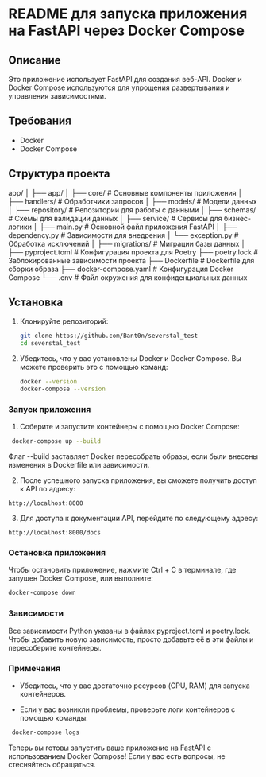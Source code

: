 
# README для запуска приложения на FastAPI через Docker Compose

## Описание

Это приложение использует FastAPI для создания веб-API. Docker и Docker Compose используются для упрощения развертывания и управления зависимостями.

## Требования

- Docker
- Docker Compose

## Структура проекта

app/
│
├── app/
│   ├── core/            # Основные компоненты приложения
│   ├── handlers/        # Обработчики запросов
│   ├── models/          # Модели данных
│   ├── repository/      # Репозитории для работы с данными
│   ├── schemas/         # Схемы для валидации данных
│   ├── service/         # Сервисы для бизнес-логики
│   ├── main.py          # Основной файл приложения FastAPI
│   ├── dependency.py    # Зависимости для внедрения
│   └── exception.py     # Обработка исключений
│
├── migrations/          # Миграции базы данных
│
├── pyproject.toml       # Конфигурация проекта для Poetry
├── poetry.lock          # Заблокированные зависимости проекта
├── Dockerfile           # Dockerfile для сборки образа
├── docker-compose.yaml   # Конфигурация Docker Compose
└── .env                 # Файл окружения для конфиденциальных данных

## Установка

1. Клонируйте репозиторий:

   ```bash
   git clone https://github.com/Bant0n/severstal_test
   cd severstal_test
   ```

2. Убедитесь, что у вас установлены Docker и Docker Compose. Вы можете проверить это с помощью команд:

    ```bash
    docker --version
    docker-compose --version
    ```

### Запуск приложения

1. Соберите и запустите контейнеры с помощью Docker Compose:

```bash
 docker-compose up --build
```

Флаг --build заставляет Docker пересобрать образы, если  были внесены изменения в Dockerfile или зависимости.

2. После успешного запуска приложения, вы сможете получить доступ к API по адресу:

```
http://localhost:8000
```

3. Для доступа к документации API, перейдите по следующему адресу:

```
http://localhost:8000/docs
```

### Остановка приложения

Чтобы остановить приложение, нажмите Ctrl + C в терминале, где запущен Docker Compose, или выполните:

```bash
docker-compose down
```

### Зависимости

Все зависимости Python указаны в файлах pyproject.toml и poetry.lock. Чтобы добавить новую зависимость, просто добавьте её в эти файлы и пересоберите контейнеры.

### Примечания

* Убедитесь, что у вас достаточно ресурсов (CPU, RAM) для запуска контейнеров.
- Если у вас возникли проблемы, проверьте логи контейнеров с помощью команды:

```bash
 docker-compose logs
```

Теперь вы готовы запустить ваше приложение на FastAPI с использованием Docker Compose! Если у вас есть вопросы, не стесняйтесь обращаться.
